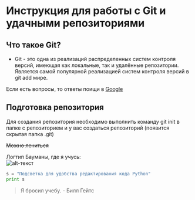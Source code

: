 # Инструкция для работы с Git и удачными репозиториями

## Что такое **Git**?
  
* Git - это одна из реализаций распределенных систем контроля версий, имеющая как локальные, так и удалённые репозитории. Является самой популярной реализацией систем контроля версий в git add мире.

Если есть вопросы, то ответы поищи в [Google](https://google.com)




## Подготовка репозитория
   Для создания репозитория необходимо выполнить команду git init в папке с репозиторием и у вас создаться репозиторий (появится скрытая папка .git)

~~Можно лениться~~

Логтип Бауманы, где я учусь:  
![alt-текст][logo]

[logo]: https://www.tadviser.ru/images/e/e9/Logo-bmstu-big.png "Наш университет"


```python
s = "Подсветка для удобства редактирования кода Python"
print s
```

> Я бросил учебу. - Билл Гейтс